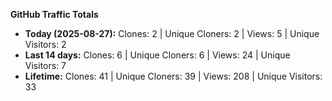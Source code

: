 
**GitHub Traffic Totals**

- **Today (2025-08-27):** Clones: 2 | Unique Cloners: 2 | Views: 5 | Unique Visitors: 2
- **Last 14 days:** Clones: 6 | Unique Cloners: 6 | Views: 24 | Unique Visitors: 7
- **Lifetime:** Clones: 41 | Unique Cloners: 39 | Views: 208 | Unique Visitors: 33
